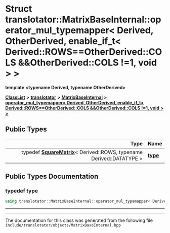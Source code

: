 

# Struct translotator::MatrixBaseInternal::operator\_mul\_typemapper&lt; Derived, OtherDerived, enable\_if\_t&lt; Derived::ROWS==OtherDerived::COLS &&OtherDerived::COLS !=1, void &gt; &gt;

**template &lt;typename Derived, typename OtherDerived&gt;**



[**ClassList**](annotated.md) **>** [**translotator**](namespacetranslotator.md) **>** [**MatrixBaseInternal**](namespacetranslotator_1_1MatrixBaseInternal.md) **>** [**operator\_mul\_typemapper&lt; Derived, OtherDerived, enable\_if\_t&lt; Derived::ROWS==OtherDerived::COLS &&OtherDerived::COLS !=1, void &gt; &gt;**](structtranslotator_1_1MatrixBaseInternal_1_1operator__mul__typemapper_3_01Derived_00_01OtherDeri416034dcdebb2206f870a9ec06949246.md)






















## Public Types

| Type | Name |
| ---: | :--- |
| typedef [**SquareMatrix**](classtranslotator_1_1SquareMatrix.md)&lt; Derived::ROWS, typename Derived::DATATYPE &gt; | [**type**](#typedef-type)  <br> |
















































## Public Types Documentation




### typedef type 

```C++
using translotator::MatrixBaseInternal::operator_mul_typemapper< Derived, OtherDerived, enable_if_t< Derived::ROWS==OtherDerived::COLS &&OtherDerived::COLS !=1, void > >::type =  SquareMatrix<Derived::ROWS, typename Derived::DATATYPE>;
```




<hr>

------------------------------
The documentation for this class was generated from the following file `include/translotator/objects/MatrixBaseInternal.hpp`

